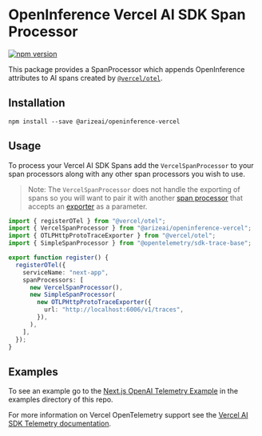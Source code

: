 # OpenInference Vercel AI SDK Span Processor

[![npm version](https://badge.fury.io/js/@arizeai%2Fopeninference-instrumentation.svg)](https://badge.fury.io/js/@arizeai%2Fopeninference-vercel)

This package provides a SpanProcessor which appends OpenInference attributes to AI spans created by [`@vercel/otel`](https://www.npmjs.com/package/@vercel/otel).

## Installation

```shell
npm install --save @arizeai/openinference-vercel
```

## Usage

To process your Vercel AI SDK Spans add the `VercelSpanProcessor` to your span processors along with any other span processors you wish to use.

> Note: The `VercelSpanProcessor` does not handle the exporting of spans so you will want to pair it with another [span processor](https://opentelemetry.io/docs/languages/js/instrumentation/#picking-the-right-span-processor) that accepts an [exporter](https://opentelemetry.io/docs/languages/js/exporters/) as a parameter.

```typescript
import { registerOTel } from "@vercel/otel";
import { VercelSpanProcessor } from "@arizeai/openinference-vercel";
import { OTLPHttpProtoTraceExporter } from "@vercel/otel";
import { SimpleSpanProcessor } from "@opentelemetry/sdk-trace-base";

export function register() {
  registerOTel({
    serviceName: "next-app",
    spanProcessors: [
      new VercelSpanProcessor(),
      new SimpleSpanProcessor(
        new OTLPHttpProtoTraceExporter({
          url: "http://localhost:6006/v1/traces",
        }),
      ),
    ],
  });
}
```

## Examples

To see an example go to the [Next.js OpenAI Telemetry Example](https://github.com/Arize-ai/openinference/tree/main/js/examples/next-openai-telemetry-app) in the examples directory of this repo.

For more information on Vercel OpenTelemetry support see the [Vercel AI SDK Telemetry documentation](https://sdk.vercel.ai/docs/ai-sdk-core/telemetry).
